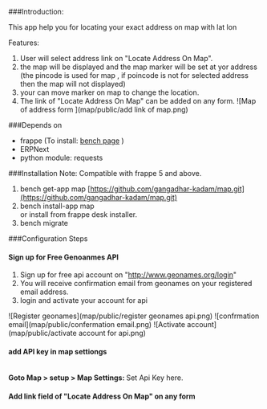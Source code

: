 <!-- ## Locate your address on map

app for locating your exact address on map with lat lon

#### License

MIT -->


###Introduction:

This app help you for locating your exact address on map with lat lon<br>

Features:

1. User will select address link on "Locate Address On Map".
2. the map will be displayed and the map marker will be set at yor address (the pincode is used for map , if poincode is not for selected address then the map will not displayed)
3. your can move marker on map to change the location.
4. The link of "Locate Address On Map" can be added on any form.
![Map of address form ](map/public/add link of map.png)


###Depends on
- frappe (To install: [bench page](https://github.com/frappe/bench) )
- ERPNext 
- python module: requests 

###Installation
Note: Compatible with frappe 5 and above.

1. bench get-app map [https://github.com/gangadhar-kadam/map.git](https://github.com/gangadhar-kadam/map.git)
2. bench install-app map<br>or install from frappe desk installer.
3. bench migrate


###Configuration Steps


#### Sign up for Free Genoanmes API
1. Sign up for free api account on "http://www.geonames.org/login"
2. You will receive confirmation email from geonames on your registered email address.
3. login and activate your account for api

![Register geonames](map/public/register geonames api.png)
![confrmation email](map/public/confermation email.png)
![Activate account](map/public/activate account for api.png)

#### add API key in map settiongs
<br> <b> Goto Map  > setup > Map Settings: </b>  Set Api Key here.

#### Add link field of "Locate Address On Map" on any form 
